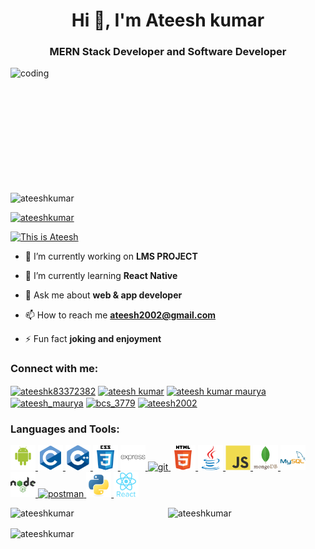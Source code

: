 <!-- [![MasterHead](https://1.bp.blogspot.com/-7A4WynwLsM...)](https://rishavchanda.io) -->
<h1 align="center">Hi 👋, I'm Ateesh kumar</h1>
<h3 align="center">MERN Stack Developer and Software Developer</h3>
<img align="right" alt = "coding" width = "1000" height="200" src = "https://news.mit.edu/sites/default/files/styles/news_article__image_gallery/public/images/202012/MIT-Coding-Brain-01-press_0.jpg?itok=JKoUflf8">

<p align="left"> <img src="https://komarev.com/ghpvc/?username=ateeshkumar&label=Profile%20views&color=0e75b6&style=flat" alt="ateeshkumar" /> </p>

<p align="left"> <a href="https://github.com/ryo-ma/github-profile-trophy"><img src="https://github-profile-trophy.vercel.app/?username=ateeshkumar" alt="ateeshkumar" /></a> </p>

<p align="left"> <a href="https://twitter.com/thisisateesh" target="blank"><img src="https://img.shields.io/twitter/follow/thisisateesh?logo=twitter&style=for-the-badge" alt="This is Ateesh" /></a> </p>

- 🔭 I’m currently working on **LMS PROJECT**

- 🌱 I’m currently learning **React Native**

- 💬 Ask me about **web & app developer**

- 📫 How to reach me **ateesh2002@gmail.com**

- ⚡ Fun fact **joking and enjoyment**

<h3 align="left">Connect with me:</h3>
<p align="left">
<a href="https://twitter.com/thisisateesh" target="blank"><img align="center" src="https://raw.githubusercontent.com/rahuldkjain/github-profile-readme-generator/master/src/images/icons/Social/twitter.svg" alt="ateeshk83372382" height="30" width="40" /></a>
<a href="https://www.linkedin.com/in/ateesh-kumar-2b4a721b3/" target="blank"><img align="center" src="https://raw.githubusercontent.com/rahuldkjain/github-profile-readme-generator/master/src/images/icons/Social/linked-in-alt.svg" alt="ateesh kumar" height="30" width="40" /></a>
<a href="https://fb.com/ateesh kumar maurya" target="blank"><img align="center" src="https://raw.githubusercontent.com/rahuldkjain/github-profile-readme-generator/master/src/images/icons/Social/facebook.svg" alt="ateesh kumar maurya" height="30" width="40" /></a>
<a href="https://instagram.com/aateeshmaurya" target="blank"><img align="center" src="https://raw.githubusercontent.com/rahuldkjain/github-profile-readme-generator/master/src/images/icons/Social/instagram.svg" alt="ateesh_maurya" height="30" width="40" /></a>
<a href="https://www.codechef.com/users/bcs_3779" target="blank"><img align="center" src="https://cdn.jsdelivr.net/npm/simple-icons@3.1.0/icons/codechef.svg" alt="bcs_3779" height="30" width="40" /></a>
<a href="https://www.hackerrank.com/ateesh2002" target="blank"><img align="center" src="https://raw.githubusercontent.com/rahuldkjain/github-profile-readme-generator/master/src/images/icons/Social/hackerrank.svg" alt="ateesh2002" height="30" width="40" /></a>
</p>

<h3 align="left">Languages and Tools:</h3>
<p align="left"> <a href="https://developer.android.com" target="_blank" rel="noreferrer"> <img src="https://raw.githubusercontent.com/devicons/devicon/master/icons/android/android-original-wordmark.svg" alt="android" width="40" height="40"/> </a> </a> <a href="https://www.cprogramming.com/" target="_blank" rel="noreferrer"> <img src="https://raw.githubusercontent.com/devicons/devicon/master/icons/c/c-original.svg" alt="c" width="40" height="40"/> </a> <a href="https://www.w3schools.com/cpp/" target="_blank" rel="noreferrer"> <img src="https://raw.githubusercontent.com/devicons/devicon/master/icons/cplusplus/cplusplus-original.svg" alt="cplusplus" width="40" height="40"/> </a> <a href="https://www.w3schools.com/css/" target="_blank" rel="noreferrer"> <img src="https://raw.githubusercontent.com/devicons/devicon/master/icons/css3/css3-original-wordmark.svg" alt="css3" width="40" height="40"/> </a> <a href="https://expressjs.com" target="_blank" rel="noreferrer"> <img src="https://raw.githubusercontent.com/devicons/devicon/master/icons/express/express-original-wordmark.svg" alt="express" width="40" height="40"/> </a> <a href="https://git-scm.com/" target="_blank" rel="noreferrer"> <img src="https://www.vectorlogo.zone/logos/git-scm/git-scm-icon.svg" alt="git" width="40" height="40"/> </a> <a href="https://www.w3.org/html/" target="_blank" rel="noreferrer"> <img src="https://raw.githubusercontent.com/devicons/devicon/master/icons/html5/html5-original-wordmark.svg" alt="html5" width="40" height="40"/> </a> </a> <a href="https://www.java.com" target="_blank" rel="noreferrer"> <img src="https://raw.githubusercontent.com/devicons/devicon/master/icons/java/java-original.svg" alt="java" width="40" height="40"/> </a> <a href="https://developer.mozilla.org/en-US/docs/Web/JavaScript" target="_blank" rel="noreferrer"> <img src="https://raw.githubusercontent.com/devicons/devicon/master/icons/javascript/javascript-original.svg" alt="javascript" width="40" height="40"/> </a> <a href="https://www.mongodb.com/" target="_blank" rel="noreferrer"> <img src="https://raw.githubusercontent.com/devicons/devicon/master/icons/mongodb/mongodb-original-wordmark.svg" alt="mongodb" width="40" height="40"/> </a> <a href="https://www.mysql.com/" target="_blank" rel="noreferrer"> <img src="https://raw.githubusercontent.com/devicons/devicon/master/icons/mysql/mysql-original-wordmark.svg" alt="mysql" width="40" height="40"/> </a> <a href="https://nodejs.org" target="_blank" rel="noreferrer"> <img src="https://raw.githubusercontent.com/devicons/devicon/master/icons/nodejs/nodejs-original-wordmark.svg" alt="nodejs" width="40" height="40"/> </a> <a href="https://postman.com" target="_blank" rel="noreferrer"> <img src="https://www.vectorlogo.zone/logos/getpostman/getpostman-icon.svg" alt="postman" width="40" height="40"/> </a> <a href="https://www.python.org" target="_blank" rel="noreferrer"> <img src="https://raw.githubusercontent.com/devicons/devicon/master/icons/python/python-original.svg" alt="python" width="40" height="40"/> </a> <a href="https://reactjs.org/" target="_blank" rel="noreferrer"> <img src="https://raw.githubusercontent.com/devicons/devicon/master/icons/react/react-original-wordmark.svg" alt="react" width="40" height="40"/> </a> </p>

<p><img align="left" src="https://github-readme-stats.vercel.app/api/top-langs?username=ateeshkumar&show_icons=true&locale=en&layout=compact" alt="ateeshkumar" /></p>

<p>&nbsp;<img align="right" width="50%" src="https://github-readme-stats.vercel.app/api?username=ateeshkumar&show_icons=true&locale=en" alt="ateeshkumar" /></p>

<p><img align="center" margin="50px" src="https://github-readme-streak-stats.herokuapp.com/?user=ateeshkumar&" alt="ateeshkumar" /></p>

